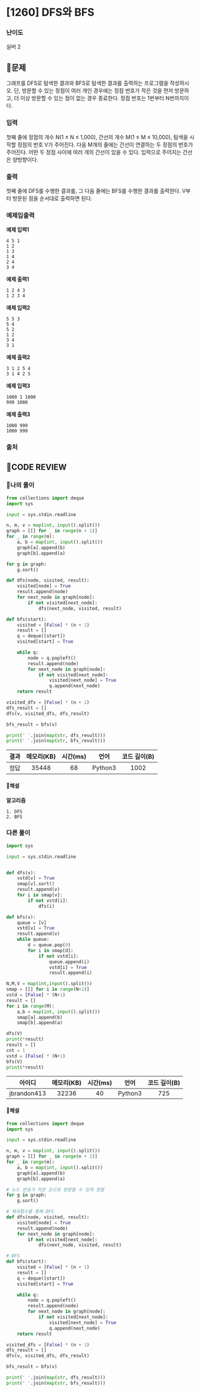 # [1260] DFS와 BFS

### **난이도**
실버 2
## **📝문제**
그래프를 DFS로 탐색한 결과와 BFS로 탐색한 결과를 출력하는 프로그램을 작성하시오. 단, 방문할 수 있는 정점이 여러 개인 경우에는 정점 번호가 작은 것을 먼저 방문하고, 더 이상 방문할 수 있는 점이 없는 경우 종료한다. 정점 번호는 1번부터 N번까지이다.
### **입력**
첫째 줄에 정점의 개수 N(1 ≤ N ≤ 1,000), 간선의 개수 M(1 ≤ M ≤ 10,000), 탐색을 시작할 정점의 번호 V가 주어진다. 다음 M개의 줄에는 간선이 연결하는 두 정점의 번호가 주어진다. 어떤 두 정점 사이에 여러 개의 간선이 있을 수 있다. 입력으로 주어지는 간선은 양방향이다.
### **출력**
첫째 줄에 DFS를 수행한 결과를, 그 다음 줄에는 BFS를 수행한 결과를 출력한다. V부터 방문된 점을 순서대로 출력하면 된다.
### **예제입출력**

**예제 입력1**

```
4 5 1
1 2
1 3
1 4
2 4
3 4
```

**예제 출력1**

```
1 2 4 3
1 2 3 4
```

**예제 입력2**

```
5 5 3
5 4
5 2
1 2
3 4
3 1
```

**예제 출력2**

```
3 1 2 5 4
3 1 4 2 5
```

**예제 입력3**

```
1000 1 1000
999 1000
```

**예제 출력3**

```
1000 999
1000 999
```

### **출처**

## **🧐CODE REVIEW**

### **🧾나의 풀이**

```python
from collections import deque
import sys

input = sys.stdin.readline

n, m, v = map(int, input().split())
graph = [[] for _ in range(n + 1)]
for _ in range(m):
    a, b = map(int, input().split())
    graph[a].append(b)
    graph[b].append(a)

for g in graph:
    g.sort()

def dfs(node, visited, result):
    visited[node] = True
    result.append(node)
    for next_node in graph[node]:
        if not visited[next_node]:
            dfs(next_node, visited, result)

def bfs(start):
    visited = [False] * (n + 1)
    result = []
    q = deque([start])
    visited[start] = True

    while q:
        node = q.popleft()
        result.append(node)
        for next_node in graph[node]:
            if not visited[next_node]:
                visited[next_node] = True
                q.append(next_node)
    return result

visited_dfs = [False] * (n + 1)
dfs_result = []
dfs(v, visited_dfs, dfs_result)

bfs_result = bfs(v)

print(' '.join(map(str, dfs_result)))
print(' '.join(map(str, bfs_result)))
```

결과	| 메모리(KB) |	시간(ms) |	언어 |	코드 길이(B)
:----:|:-----:|:-----:|:-----:|:--------:
정답|35448|68|Python3|1002
#### **📝해설**

**알고리즘**
```
1. DFS
2. BFS
```

### **다른 풀이**

```python
import sys

input = sys.stdin.readline


def dfs(v):
    vstd[v] = True
    smap[v].sort()
    result.append(v)
    for i in smap[v]:
        if not vstd[i]:
            dfs(i)

def bfs(v):
    queue = [v]
    vstd[v] = True
    result.append(v)
    while queue:
        d = queue.pop(0)
        for i in smap[d]:
            if not vstd[i]:
                queue.append(i)
                vstd[i] = True
                result.append(i)

N,M,V = map(int,input().split())
smap = [[] for i in range(N+1)]
vstd = [False] * (N+1)
result = []
for i in range(M):
    a,b = map(int, input().split())
    smap[a].append(b)
    smap[b].append(a)

dfs(V)
print(*result)
result = []
cnt = 1
vstd = [False] * (N+1)
bfs(V)
print(*result)
```

아이디 | 메모리(KB) |	시간(ms) |	언어 |	코드 길이(B) 
:-----:|:-----:|:-----:|:----:|:--------:
jbrandon413|32236|40|Python3|725
#### **📝해설**

```python
from collections import deque
import sys

input = sys.stdin.readline

n, m, v = map(int, input().split())
graph = [[] for _ in range(n + 1)]
for _ in range(m):
    a, b = map(int, input().split())
    graph[a].append(b)
    graph[b].append(a)

# 노드 번호가 작은 순으로 방문할 수 있게 정렬
for g in graph:
    g.sort()

# 재귀함수를 통해 DFS
def dfs(node, visited, result):
    visited[node] = True
    result.append(node)
    for next_node in graph[node]:
        if not visited[next_node]:
            dfs(next_node, visited, result)

# BFS
def bfs(start):
    visited = [False] * (n + 1)
    result = []
    q = deque([start])
    visited[start] = True

    while q:
        node = q.popleft()
        result.append(node)
        for next_node in graph[node]:
            if not visited[next_node]:
                visited[next_node] = True
                q.append(next_node)
    return result

visited_dfs = [False] * (n + 1)
dfs_result = []
dfs(v, visited_dfs, dfs_result)

bfs_result = bfs(v)

print(' '.join(map(str, dfs_result)))
print(' '.join(map(str, bfs_result)))
```